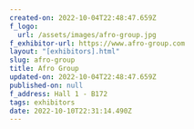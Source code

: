 ```yaml
---
created-on: 2022-10-04T22:48:47.659Z
f_logo:
  url: /assets/images/afro-group.jpg
f_exhibitor-url: https://www.afro-group.com
layout: "[exhibitors].html"
slug: afro-group
title: Afro Group
updated-on: 2022-10-04T22:48:47.659Z
published-on: null
f_address: Hall 1 - B172
tags: exhibitors
date: 2022-10-10T22:31:14.490Z
---
```

